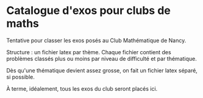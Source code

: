 Catalogue d'exos pour clubs de maths
=====


Tentative pour classer les exos posés au Club Mathématique de Nancy.

Structure : un fichier latex par thème. Chaque fichier contient des problèmes classés plus ou moins par niveau de difficulté et par thématique.


Dès qu'une thématique devient assez grosse, on fait un fichier latex séparé, si possible.

À terme, idéalement, tous les exos du club seront placés ici.


